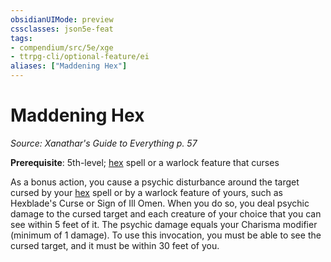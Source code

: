 ```yaml
---
obsidianUIMode: preview
cssclasses: json5e-feat
tags:
- compendium/src/5e/xge
- ttrpg-cli/optional-feature/ei
aliases: ["Maddening Hex"]
---
```

# Maddening Hex
*Source: Xanathar's Guide to Everything p. 57*  

**Prerequisite**: 5th-level; [hex](compendium/spells/hex.md) spell or a warlock feature that curses

As a bonus action, you cause a psychic disturbance around the target cursed by your [hex](compendium/spells/hex.md) spell or by a warlock feature of yours, such as Hexblade's Curse or Sign of Ill Omen. When you do so, you deal psychic damage to the cursed target and each creature of your choice that you can see within 5 feet of it. The psychic damage equals your Charisma modifier (minimum of 1 damage). To use this invocation, you must be able to see the cursed target, and it must be within 30 feet of you.